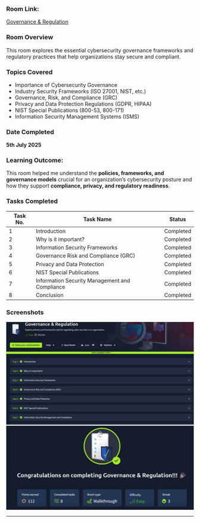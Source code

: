 ### Room Link:
[Governance & Regulation](https://tryhackme.com/room/governanceregulation)

### Room Overview
This room explores the essential cybersecurity governance frameworks and regulatory practices that help organizations stay secure and compliant.

### Topics Covered
- Importance of Cybersecurity Governance
- Industry Security Frameworks (ISO 27001, NIST, etc.)
- Governance, Risk, and Compliance (GRC)
- Privacy and Data Protection Regulations (GDPR, HIPAA)
- NIST Special Publications (800-53, 800-171)
- Information Security Management Systems (ISMS)

### Date Completed
**5th July 2025**

### Learning Outcome:  
This room helped me understand the **policies, frameworks, and governance models** crucial for an organization’s cybersecurity posture and how they support **compliance, privacy, and regulatory readiness**.

### Tasks Completed
| Task No. | Task Name                                 | Status     |
|----------|-------------------------------------------|------------|
| 1        | Introduction                              | Completed |
| 2        | Why is it important?                      | Completed |
| 3        | Information Security Frameworks           | Completed |
| 4        | Governance Risk and Compliance (GRC)      | Completed |
| 5        | Privacy and Data Protection               | Completed |
| 6        | NIST Special Publications                 | Completed |
| 7        | Information Security Management and Compliance | Completed |
| 8        | Conclusion                                | Completed |

### Screenshots
![Governance & Regulation Room](https://github.com/MayankQuery/tryhackme-writeups/blob/main/images/governance-and-regulation-room.png)
![Governance & Regulation Completion](https://github.com/MayankQuery/tryhackme-writeups/blob/main/images/governance-and-regulation-completion.png)

---
